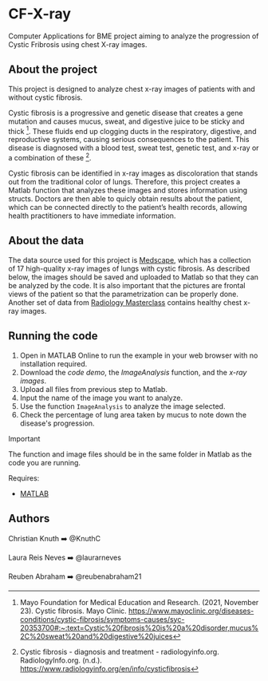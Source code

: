 # CF-X-ray
Computer Applications for BME project aiming to analyze the progression of Cystic Fribrosis using chest X-ray images.

## About the project
This project is designed to analyze chest x-ray images of patients with and without cystic fibrosis.

Cystic fibrosis is a progressive and genetic disease that creates a gene mutation and causes mucus, sweat, and digestive juice to be sticky and thick [^1]. These fluids end up clogging ducts in the respiratory, digestive, and reproductive systems, causing serious consequences to the patient. This disease is diagnosed with a blood test, sweat test, genetic test, and x-ray or a combination of these [^2].

Cystic fibrosis can be identified in x-ray images as discoloration that stands out from the traditional color of lungs. Therefore, this project creates a Matlab function that analyzes these images and stores information using structs. Doctors are then able to quicly obtain results about the patient, which can be connected directly to the patient’s health records, allowing health practitioners to have immediate information. 

## About the data
The data source used for this project is [Medscape](https://emedicine.medscape.com/article/354931-overview?form=fpf), which has a collection of 17 high-quality x-ray images of lungs with cystic fibrosis. As described below, the images should be saved and uploaded to Matlab so that they can be analyzed by the code. It is also important that the pictures are frontal views of the patient so that the parametrization can be properly done. Another set of data from [Radiology Masterclass](https://www.radiologymasterclass.co.uk/gallery/chest/quality/chest-x-ray--ap) contains healthy chest x-ray images. 

## Running the code
1. Open in MATLAB Online to run the example in your web browser with no installation required.
2. Download the _code demo_, the _ImageAnalysis_ function, and the _x-ray images_.
3. Upload all files from previous step to Matlab.
4. Input the name of the image you want to analyze.
5. Use the function `ImageAnalysis` to analyze the image selected.
6. Check the percentage of lung area taken by mucus to note down the disease's progression.

>[!IMPORTANT]
>The function and image files should be in the same folder in Matlab as the code you are running.

Requires:

* [MATLAB](https://www.mathworks.com/products/matlab.html)
 
## Authors
Christian Knuth ➡️ @KnuthC

Laura Reis Neves ➡️ @laurarneves

Reuben Abraham ➡️ @reubenabraham21
[^1]: Mayo Foundation for Medical Education and Research. (2021, November 23). Cystic fibrosis. Mayo Clinic. https://www.mayoclinic.org/diseases-conditions/cystic-fibrosis/symptoms-causes/syc-20353700#:~:text=Cystic%20fibrosis%20is%20a%20disorder,mucus%2C%20sweat%20and%20digestive%20juices 
[^2]: Cystic fibrosis - diagnosis and treatment - radiologyinfo.org. RadiologyInfo.org. (n.d.). https://www.radiologyinfo.org/en/info/cysticfibrosis 
